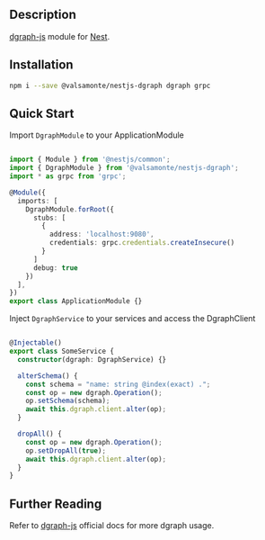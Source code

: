 ## Description

[dgraph-js](https://github.com/dgraph-io/dgraph-js) module for [Nest](https://github.com/nestjs/nest).

## Installation

```bash
npm i --save @valsamonte/nestjs-dgraph dgraph grpc
```

## Quick Start

Import `DgraphModule` to your ApplicationModule

```typescript

import { Module } from '@nestjs/common';
import { DgraphModule } from '@valsamonte/nestjs-dgraph';
import * as grpc from 'grpc';

@Module({
  imports: [
    DgraphModule.forRoot({
      stubs: [
        {
          address: 'localhost:9080',
          credentials: grpc.credentials.createInsecure()
        }
      ]
      debug: true
    })
  ],
})
export class ApplicationModule {}

```

Inject `DgraphService` to your services and access the DgraphClient

```typescript

@Injectable()
export class SomeService {
  constructor(dgraph: DgraphService) {}

  alterSchema() {
    const schema = "name: string @index(exact) .";
    const op = new dgraph.Operation();
    op.setSchema(schema);
    await this.dgraph.client.alter(op);
  }

  dropAll() {
    const op = new dgraph.Operation();
    op.setDropAll(true);
    await this.dgraph.client.alter(op);
  }
}

```

## Further Reading

Refer to [dgraph-js](https://github.com/dgraph-io/dgraph-js) official docs for more dgraph usage.